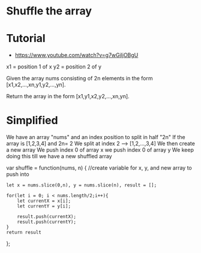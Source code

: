# Shuffle the array

# Tutorial
- https://www.youtube.com/watch?v=g7wGiljOBgU

x1 = position 1 of x
y2 = position 2 of y

Given the array nums consisting of 2n elements in the form [x1,x2,...,xn,y1,y2,...,yn].

Return the array in the form [x1,y1,x2,y2,...,xn,yn].

# Simplified
We have an array "nums" and an index position to split in half "2n"
If the array is [1,2,3,4] and 2n= 2
We split at index 2 --> [1,2,...,3,4]
We then create a new array 
We push index 0 of array x
we push index 0 of array y
We keep doing this till we have a new shuffled array

var shuffle = function(nums, n) {
    //create variable for x, y, and new array to push into
    
    let x = nums.slice(0,n), y = nums.slice(n), result = [];

    for(let i = 0; i < nums.length/2;i++){
        let currentX = x[i];
        let currentY = y[i];
        
        result.push(currentX);
        result.push(currentY);
    }
    return result
};